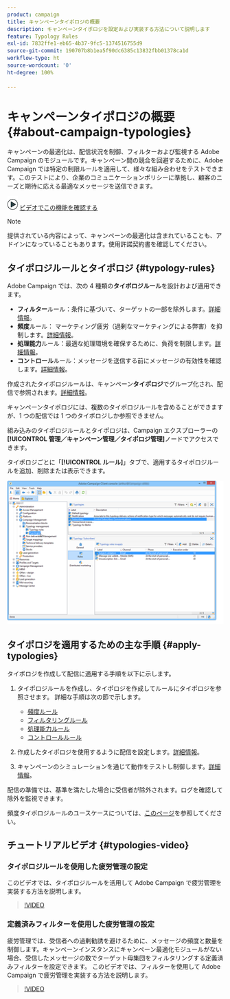 ```yaml
---
product: campaign
title: キャンペーンタイポロジの概要
description: キャンペーンタイポロジを設定および実装する方法について説明します
feature: Typology Rules
exl-id: 7832ffe1-eb65-4b37-9fc5-1374516755d9
source-git-commit: 190707b8b1ea5f90dc6385c13832fbb01378ca1d
workflow-type: ht
source-wordcount: '0'
ht-degree: 100%

---
```


# キャンペーンタイポロジの概要{#about-campaign-typologies}

キャンペーンの最適化は、配信状況を制御、フィルターおよび監視する Adobe Campaign のモジュールです。キャンペーン間の競合を回避するために、Adobe Campaign では特定の制限ルールを適用して、様々な組み合わせをテストできます。このテストにより、企業のコミュニケーションポリシーに準拠し、顧客のニーズと期待に応える最適なメッセージを送信できます。

![](assets/do-not-localize/how-to-video.png) [ビデオでこの機能を確認する](#typologies-video)

>[!NOTE]
>
>提供されている内容によって、キャンペーンの最適化は含まれていることも、アドインになっていることもあります。使用許諾契約書を確認してください。

## タイポロジルールとタイポロジ {#typology-rules}

Adobe Campaign では、次の 4 種類の&#x200B;**タイポロジルール**&#x200B;を設計および適用できます。

* **フィルター**&#x200B;ルール：条件に基づいて、ターゲットの一部を除外します。[詳細情報](filtering-rules.md)。
* **頻度**&#x200B;ルール： マーケティング疲労（過剰なマーケティングによる弊害）を抑制します。[詳細情報](pressure-rules.md)。
* **処理能力**&#x200B;ルール：最適な処理環境を確保するために、負荷を制限します。[詳細情報](consistency-rules.md#controlling-capacity)。
* **コントロール**&#x200B;ルール：メッセージを送信する前にメッセージの有効性を確認します。[詳細情報](control-rules.md)。

作成されたタイポロジルールは、キャンペーン&#x200B;**タイポロジ**&#x200B;でグループ化され、配信で参照されます。[詳細情報](#apply-typologies)。

キャンペーンタイポロジには、複数のタイポロジルールを含めることができますが、1 つの配信では 1 つのタイポロジしか参照できません。

組み込みのタイポロジルールとタイポロジは、Campaign エクスプローラーの&#x200B;**[!UICONTROL 管理／キャンペーン管理／タイポロジ管理]**&#x200B;ノードでアクセスできます。

タイポロジごとに「**[!UICONTROL ルール]**」タブで、適用するタイポロジルールを追加、削除または表示できます。

![](assets/campaign_opt_rules_tab.png)

## タイポロジを適用するための主な手順 {#apply-typologies}

タイポロジを作成して配信に適用する手順を以下に示します。

1. タイポロジルールを作成し、タイポロジを作成してルールにタイポロジを参照させます。
詳細な手順は次の節で示します。
   * [頻度ルール](pressure-rules.md)
   * [フィルタリングルール](filtering-rules.md)
   * [処理能力ルール](consistency-rules.md)
   * [コントロールルール](control-rules.md)

1. 作成したタイポロジを使用するように配信を設定します。[詳細情報](apply-rules.md#apply-a-typology-to-a-delivery)。
1. キャンペーンのシミュレーションを通じて動作をテストし制御します。[詳細情報](campaign-simulations.md)。

配信の準備では、基準を満たした場合に受信者が除外されます。ログを確認して除外を監視できます。

頻度タイポロジルールのユースケースについては、[このページ](pressure-rules.md#use-cases-on-pressure-rules)を参照してください。

## チュートリアルビデオ {#typologies-video}

### タイポロジルールを使用した疲労管理の設定

このビデオでは、タイポロジルールを活用して Adobe Campaign で疲労管理を実装する方法を説明します。

>[!VIDEO](https://video.tv.adobe.com/v/25090?quality=12)

### 定義済みフィルターを使用した疲労管理の設定

疲労管理では、受信者への過剰勧誘を避けるために、メッセージの頻度と数量を制御します。キャンペーンインスタンスにキャンペーン最適化モジュールがない場合、受信したメッセージの数でターゲット母集団をフィルタリングする定義済みフィルターを設定できます。
このビデオでは、フィルターを使用して Adobe Campaign で疲労管理を実装する方法を説明します。

>[!VIDEO](https://video.tv.adobe.com/v/25091?quality=12)

